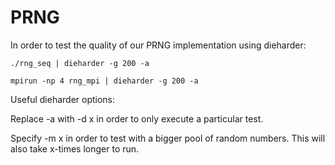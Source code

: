 # PRNG

In order to test the quality of our PRNG implementation using dieharder:
```
./rng_seq | dieharder -g 200 -a

mpirun -np 4 rng_mpi | dieharder -g 200 -a
```

Useful dieharder options:

Replace -a with -d x in order to only execute a particular test.

Specify -m x in order to test with a bigger pool of random numbers. This will also take x-times longer to run.